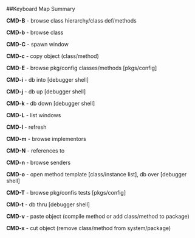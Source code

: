 ##Keyboard Map Summary

**CMD-B** - browse class hierarchy/class def/methods

**CMD-b** - browse class

**CMD-C** - spawn window

**CMD-c** - copy object (class/method)

**CMD-E** - browse pkg/config classes/methods [pkgs/config]

**CMD-i** - db into [debugger shell]

**CMD-j** - db up [debugger shell]

**CMD-k** - db down [debugger shell]

**CMD-L** - list windows

**CMD-l** - refresh

**CMD-m** - browse implementors

**CMD-N** - references to

**CMD-n** - browse senders

**CMD-o** - open method template [class/instance list], db over [debugger shell]

**CMD-T** - browse pkg/confis tests [pkgs/config]

**CMD-t** - db thru [debugger shell]

**CMD-v** - paste object (compile method or add class/method to package)

**CMD-x** - cut object (remove class/method from system/package)

